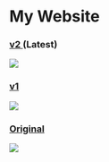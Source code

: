 # My Website

### [v2 ](https://navanchauhan.github.io)(Latest)
![](https://raw.githubusercontent.com/navanchauhan/navanchauhan.github.io/extras/v1.png)
### [v1 ](https://navanchuahan.github.io/index_alt.html)
![](https://raw.githubusercontent.com/navanchauhan/navanchauhan.github.io/extras/v2.png)
### [Original](https://navanchauhan.github.io/index(old).html)
![](https://raw.githubusercontent.com/navanchauhan/navanchauhan.github.io/extras/original.png)
